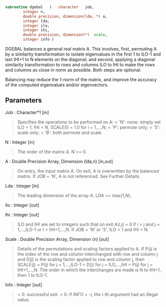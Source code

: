 ```fortran
subroutine dgebal	(	character	job,
		integer	n,
		double precision, dimension(lda, *)	a,
		integer	lda,
		integer	ilo,
		integer	ihi,
		double precision, dimension(*)	scale,
		integer	info )
```

 DGEBAL balances a general real matrix A.  This involves, first,
 permuting A by a similarity transformation to isolate eigenvalues
 in the first 1 to ILO-1 and last IHI+1 to N elements on the
 diagonal; and second, applying a diagonal similarity transformation
 to rows and columns ILO to IHI to make the rows and columns as
 close in norm as possible.  Both steps are optional.

 Balancing may reduce the 1-norm of the matrix, and improve the
 accuracy of the computed eigenvalues and/or eigenvectors.

## Parameters
Job : Character*1 [in]
> Specifies the operations to be performed on A:
> = 'N':  none:  simply set ILO = 1, IHI = N, SCALE(I) = 1.0
> for i = 1,...,N;
> = 'P':  permute only;
> = 'S':  scale only;
> = 'B':  both permute and scale.

N : Integer [in]
> The order of the matrix A.  N >= 0.

A : Double Precision Array, Dimension (lda,n) [in,out]
> On entry, the input matrix A.
> On exit,  A is overwritten by the balanced matrix.
> If JOB = 'N', A is not referenced.
> See Further Details.

Lda : Integer [in]
> The leading dimension of the array A.  LDA >= max(1,N).

Ilo : Integer [out]

Ihi : Integer [out]
> ILO and IHI are set to integers such that on exit
> A(i,j) = 0 if i > j and j = 1,...,ILO-1 or I = IHI+1,...,N.
> If JOB = 'N' or 'S', ILO = 1 and IHI = N.

Scale : Double Precision Array, Dimension (n) [out]
> Details of the permutations and scaling factors applied to
> A.  If P(j) is the index of the row and column interchanged
> with row and column j and D(j) is the scaling factor
> applied to row and column j, then
> SCALE(j) = P(j)    for j = 1,...,ILO-1
> = D(j)    for j = ILO,...,IHI
> = P(j)    for j = IHI+1,...,N.
> The order in which the interchanges are made is N to IHI+1,
> then 1 to ILO-1.

Info : Integer [out]
> = 0:  successful exit.
> < 0:  if INFO = -i, the i-th argument had an illegal value.

